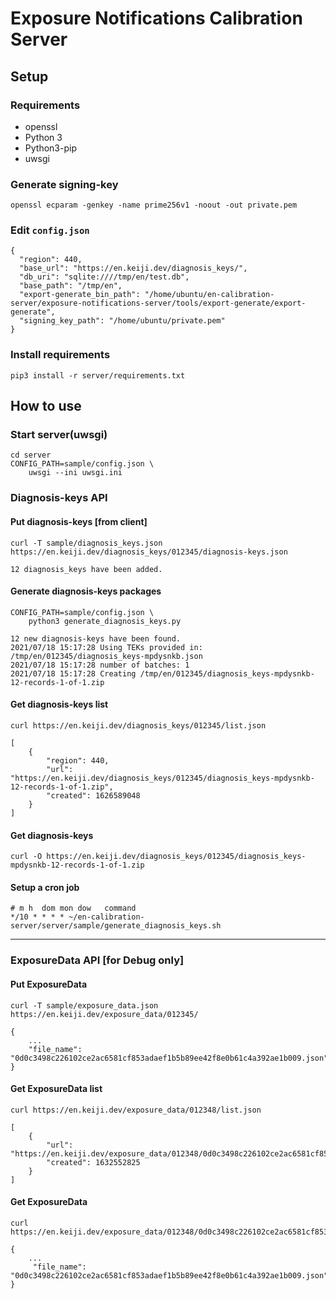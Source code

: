 # Exposure Notifications Calibration Server

## Setup

### Requirements

 * openssl
 * Python 3
 * Python3-pip
 * uwsgi

### Generate signing-key

```
openssl ecparam -genkey -name prime256v1 -noout -out private.pem
```

### Edit `config.json`

```
{
  "region": 440,
  "base_url": "https://en.keiji.dev/diagnosis_keys/",
  "db_uri": "sqlite:////tmp/en/test.db",
  "base_path": "/tmp/en",
  "export-generate_bin_path": "/home/ubuntu/en-calibration-server/exposure-notifications-server/tools/export-generate/export-generate",
  "signing_key_path": "/home/ubuntu/private.pem"
}
```

### Install requirements

```
pip3 install -r server/requirements.txt
```

## How to use

### Start server(uwsgi)

```
cd server
CONFIG_PATH=sample/config.json \
    uwsgi --ini uwsgi.ini
```

### Diagnosis-keys API

#### Put diagnosis-keys [from client]

```
curl -T sample/diagnosis_keys.json https://en.keiji.dev/diagnosis_keys/012345/diagnosis-keys.json
```

```
12 diagnosis_keys have been added.
```

#### Generate diagnosis-keys packages

```
CONFIG_PATH=sample/config.json \
	python3 generate_diagnosis_keys.py
```

```
12 new diagnosis-keys have been found.
2021/07/18 15:17:28 Using TEKs provided in: /tmp/en/012345/diagnosis_keys-mpdysnkb.json
2021/07/18 15:17:28 number of batches: 1
2021/07/18 15:17:28 Creating /tmp/en/012345/diagnosis_keys-mpdysnkb-12-records-1-of-1.zip
```

#### Get diagnosis-keys list

```
curl https://en.keiji.dev/diagnosis_keys/012345/list.json
```

```
[
    {
        "region": 440,
        "url": "https://en.keiji.dev/diagnosis_keys/012345/diagnosis_keys-mpdysnkb-12-records-1-of-1.zip",
        "created": 1626589048
    }
]
```

#### Get diagnosis-keys

```
curl -O https://en.keiji.dev/diagnosis_keys/012345/diagnosis_keys-mpdysnkb-12-records-1-of-1.zip
```

#### Setup a cron job

```
# m h  dom mon dow   command
*/10 * * * * ~/en-calibration-server/server/sample/generate_diagnosis_keys.sh
```

----

### ExposureData API [for Debug only]

#### Put ExposureData

```
curl -T sample/exposure_data.json https://en.keiji.dev/exposure_data/012345/
```

```
{
    ...
    "file_name": "0d0c3498c226102ce2ac6581cf853adaef1b5b89ee42f8e0b61c4a392ae1b009.json"
}
```

#### Get ExposureData list

```
curl https://en.keiji.dev/exposure_data/012348/list.json
```

```
[
    {
        "url": "https://en.keiji.dev/exposure_data/012348/0d0c3498c226102ce2ac6581cf853adaef1b5b89ee42f8e0b61c4a392ae1b009.json",
        "created": 1632552825
    }
]
```

#### Get ExposureData

```
curl https://en.keiji.dev/exposure_data/012348/0d0c3498c226102ce2ac6581cf853adaef1b5b89ee42f8e0b61c4a392ae1b009.json
```

```
{
    ...
     "file_name": "0d0c3498c226102ce2ac6581cf853adaef1b5b89ee42f8e0b61c4a392ae1b009.json"
}
```
